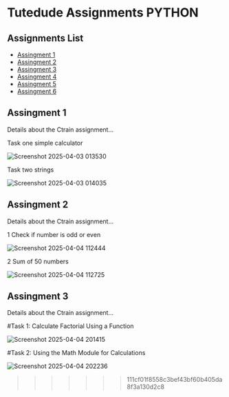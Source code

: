 <h1>Tutedude Assignments PYTHON </h1>

<h2>Assignments List</h2>
<ul>
  <li><a href="#Assingment 1">Assingment 1</a></li>
  <li><a href="Assingment 2">Assingment 2</a></li>
  <li><a href="#Assingment 3">Assingment 3</a></li>
  <li><a href="Assingment 4">Assingment 4</a></li>
  <li><a href="#Assingment 5">Assingment 5</a></li>
  <li><a href="Assingment 6">Assingment 6</a></li>
</ul>

<h2 id="Assingment 1">Assingment 1</h2>
<p>Details about the Ctrain assignment...</p>

Task one simple calculator 


![Screenshot 2025-04-03 013530](https://github.com/user-attachments/assets/27ade65d-85c3-4c17-bd5b-ec8e94d0fd84)



Task two strings 



![Screenshot 2025-04-03 014035](https://github.com/user-attachments/assets/bec56d5c-b934-4e22-8c1b-57fff3714efa)





<h2 id="Assingment 2">Assingment 2</h2>
<p>Details about the Ctrain assignment...</p>
1 Check if number is odd or even


![Screenshot 2025-04-04 112444](https://github.com/user-attachments/assets/a6d557d7-4909-435a-8d15-daedfe3b62ae)





2 Sum of 50 numbers



![Screenshot 2025-04-04 112725](https://github.com/user-attachments/assets/6af2f067-f9c8-4018-93ff-bca14d6a33ed)






<h2 id="Assingment 3">Assingment 3</h2>
<p>Details about the Ctrain assignment...</p>
#Task 1: Calculate Factorial Using a Function 



![Screenshot 2025-04-04 201415](https://github.com/user-attachments/assets/e2952915-c933-43cd-9465-e370e889a702)





#Task 2: Using the Math Module for Calculations



![Screenshot 2025-04-04 202236](https://github.com/user-attachments/assets/0641e8ec-99d4-48ac-a69c-d1f9dcdb309d)

>>>>>>> 111cf01f8558c3bef43bf60b405da8f3a130d2c8
